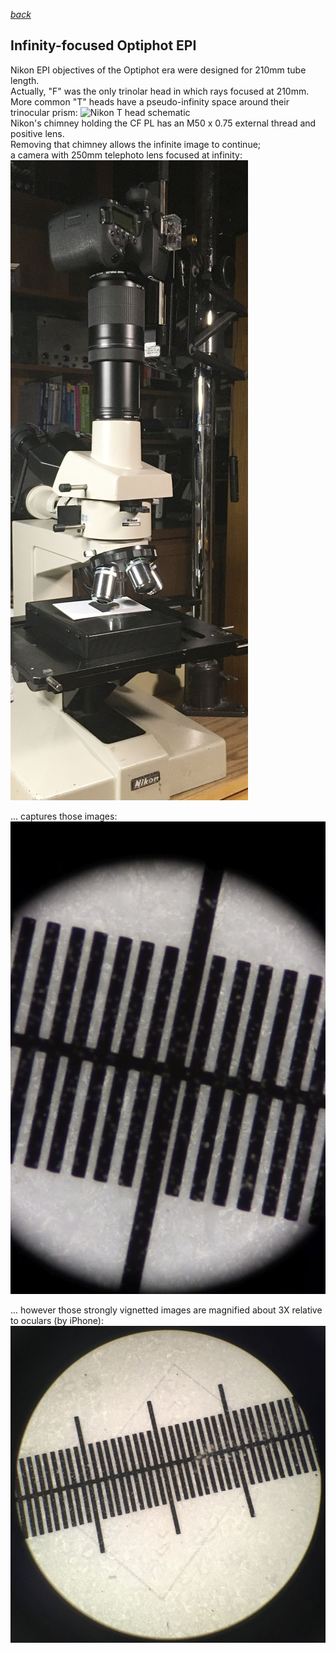  *[back](./)*
## Infinity-focused Optiphot EPI  
Nikon EPI objectives of the Optiphot era were designed for 210mm tube length.  
Actually, "F" was the only trinolar head in which rays focused at 210mm.  
More common "T" heads have a pseudo-infinity space around their trinocular prism:
![Nikon T head schematic](http://www.photomacrography.net/forum/userpix/3229_Nikon_lightpath_1.jpg)  
Nikon's chimney holding the CF PL has an M50 x 0.75 external thread and positive lens.  
Removing that chimney allows the infinite image to continue;   
a camera with 250mm telephoto lens focused at infinity:
![Canon 90D+250mm](Optiphot_Infinity.jpg)  

... captures those images:  
![250mm "infinity" scale](EPIscale.jpg)  

... however those strongly vignetted images are magnified about 3X relative to oculars (by iPhone):
![ocular scale](AfocalEPIscale.jpg)  
